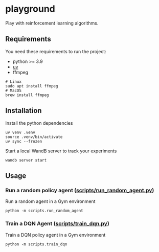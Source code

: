 # playground
Play with reinforcement learning algorithms.

## Requirements

You need these requirements to run the project:
* python >= 3.9
* [uv](https://docs.astral.sh/uv/getting-started/installation/)
* ffmpeg
```shell
# Linux
sudo apt install ffmpeg
# MacOS
brew install ffmpeg
```


## Installation

Install the python dependencies
```shell
uv venv .venv
source .venv/bin/activate
uv sync --frozen
```

Start a local WandB server to track your experiments
```shell
wandb server start
```

## Usage

### Run a random policy agent ([scripts/run_random_agent.py](scripts/run_random_agent.py))
Run a random agent in a Gym environment 
```shell
python -m scripts.run_random_agent
```

### Train a DQN Agent ([scripts/train_dqn.py](scripts/train_dqn.py))
Train a DQN policy agent in a Gym environment
```shell
python -m scripts.train_dqn
```
